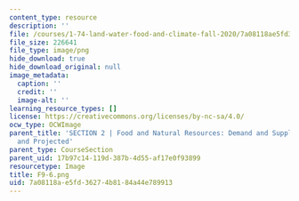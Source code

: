 ```yaml
---
content_type: resource
description: ''
file: /courses/1-74-land-water-food-and-climate-fall-2020/7a08118ae5fd36274b8184a44e789913_F9-6.png
file_size: 226641
file_type: image/png
hide_download: true
hide_download_original: null
image_metadata:
  caption: ''
  credit: ''
  image-alt: ''
learning_resource_types: []
license: https://creativecommons.org/licenses/by-nc-sa/4.0/
ocw_type: OCWImage
parent_title: 'SECTION 2 | Food and Natural Resources: Demand and Supply, Current
  and Projected'
parent_type: CourseSection
parent_uid: 17b97c14-119d-387b-4d55-af17e0f93899
resourcetype: Image
title: F9-6.png
uid: 7a08118a-e5fd-3627-4b81-84a44e789913
---
```

